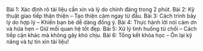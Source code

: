 Bài 1: Xác định rõ tài liệu cần xin và lý do chính đáng trong 2 phút.
Bài 2: Kỹ thuật giao tiếp thân thiện – Tạo thiện cảm ngay từ đầu.
Bài 3: Cách trình bày lý do hợp lý – Khiến bạn bè dễ dàng đồng ý.
Bài 4: Thực hành lời nói cảm ơn và hứa hẹn – Giữ mối quan hệ tốt đẹp.
Bài 5: Xử lý tình huống từ chối – Cách tiếp cận khác mà không gây khó chịu.
Bài 6: Tổng kết khóa học – Ôn lại kỹ năng và tự tin xin tài liệu!